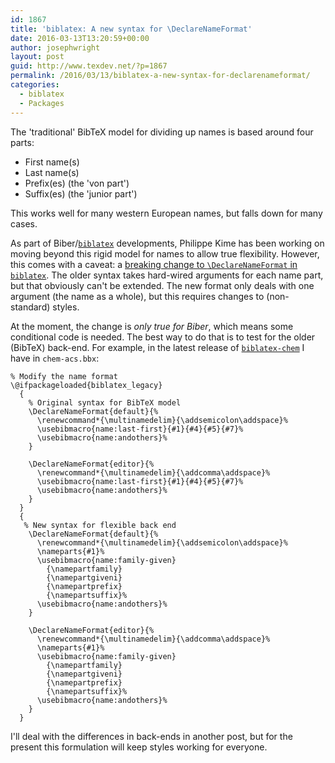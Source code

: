 ```yaml
---
id: 1867
title: 'biblatex: A new syntax for \DeclareNameFormat'
date: 2016-03-13T13:20:59+00:00
author: josephwright
layout: post
guid: http://www.texdev.net/?p=1867
permalink: /2016/03/13/biblatex-a-new-syntax-for-declarenameformat/
categories:
  - biblatex
  - Packages
---
```

The 'traditional' BibTeX model for dividing up names is based around four parts:
<ul>
 	<li>First name(s)</li>
 	<li>Last name(s)</li>
 	<li>Prefix(es) (the 'von part')</li>
 	<li>Suffix(es) (the 'junior part')</li>
</ul>
This works well for many western European names, but falls down for many cases.

As part of Biber/<a href="http://ctan.org/plg/biblatex"><code>biblatex</code></a> developments, Philippe Kime has been working on moving beyond this rigid model for names to allow true flexibility. However, this comes with a caveat: a <a href="https://github.com/plk/biblatex/issues/372">breaking change to <code>\DeclareNameFormat</code> in <code>biblatex</code></a>. The older syntax takes hard-wired arguments for each name part, but that obviously can't be extended. The new format only deals with one argument (the name as a whole), but this requires changes to (non-standard) styles.

At the moment, the change is <em>only true for Biber</em>, which means some conditional code is needed. The best way to do that is to test for the older (BibTeX) back-end. For example, in the latest release of <a href="http://ctan.org/pkg/biblatex-chem"><code>biblatex-chem</code></a> I have in <code>chem-acs.bbx</code>:
<!-- {% raw %} -->
<pre><code>% Modify the name format
\@ifpackageloaded{biblatex_legacy}
  {
    % Original syntax for BibTeX model
    \DeclareNameFormat{default}{%
      \renewcommand*{\multinamedelim}{\addsemicolon\addspace}%
      \usebibmacro{name:last-first}{#1}{#4}{#5}{#7}%
      \usebibmacro{name:andothers}%
    }

    \DeclareNameFormat{editor}{%
      \renewcommand*{\multinamedelim}{\addcomma\addspace}%
      \usebibmacro{name:last-first}{#1}{#4}{#5}{#7}%
      \usebibmacro{name:andothers}%
    }
  }
  {
   % New syntax for flexible back end
    \DeclareNameFormat{default}{%
      \renewcommand*{\multinamedelim}{\addsemicolon\addspace}%
      \nameparts{#1}%
      \usebibmacro{name:family-given}
        {\namepartfamily}
        {\namepartgiveni}
        {\namepartprefix}
        {\namepartsuffix}%
      \usebibmacro{name:andothers}%
    }

    \DeclareNameFormat{editor}{%
      \renewcommand*{\multinamedelim}{\addcomma\addspace}%
      \nameparts{#1}%
      \usebibmacro{name:family-given}
        {\namepartfamily}
        {\namepartgiveni}
        {\namepartprefix}
        {\namepartsuffix}%
      \usebibmacro{name:andothers}%
    }
  }
</code></pre>
<!-- {% endraw %} -->
I'll deal with the differences in back-ends in another post, but for the present this formulation will keep styles working for everyone.
